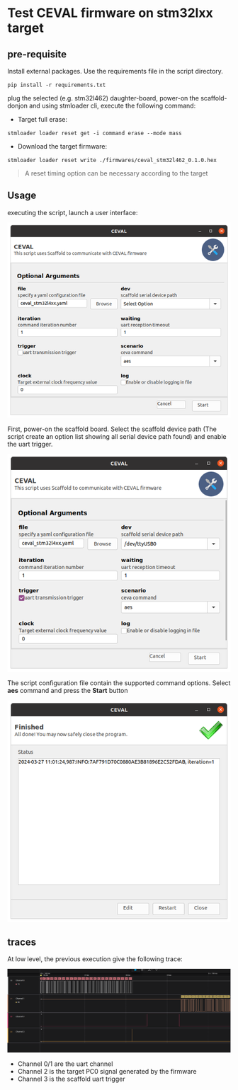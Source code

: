 # Test CEVAL firmware on stm32lxx target

## pre-requisite
Install external packages. Use the requirements file in the script directory.

```commandline
pip install -r requirements.txt
```
plug the selected (e.g. stm32l462) daughter-board, power-on the scaffold-donjon and using stmloader cli, 
execute the following command:

- Target full erase:
```commandline
stmloader loader reset get -i command erase --mode mass
```
- Download the target firmware:
```commandline
stmloader loader reset write ./firmwares/ceval_stm32l462_0.1.0.hex
```
> A reset timing option can be necessary according to the target 

## Usage
executing the script, launch a user interface:

![ceval_interface.png](pictures/ceval_interface.png)

First, power-on the scaffold board. Select the scaffold device path (The script create an option list showing 
all serial device path found) and enable the uart trigger.

![ceval_interface_init.png](pictures/ceval_interface_init.png)

The script configuration file contain the supported command options. 
Select **aes** command and press the **Start** button

![ceval_aes_ouput.png](pictures/ceval_aes_ouput.png)

## traces
At low level, the previous execution give the following trace:

![ceval_stm32l476_aes.png](pictures/ceval_stm32l476_aes.png)

- Channel 0/1 are the uart channel
- Channel 2 is the target PC0 signal generated by the firmware
- Channel 3 is the scaffold uart trigger 
